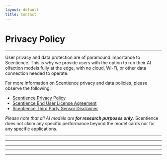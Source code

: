 ```yaml
---
layout: default
title: Contact
---
```


# Privacy Policy

---

User privacy and data protection are of paramound importance to Scentience.
This is why we provide users with the option to run their AI olfaction models fully at the edge, with no cloud, Wi-Fi, or other data connection needed to operate.

For more information on Scentience privacy and data policies, please observe the following:
- [Scentience Privacy Policy](https://scentience.ai/app-privacy-policy)
- [Scentience End User License Agreement](https://scentience.ai/app-eula)
- [Scentience Third Party Sensor Disclaimer](https://scentience.ai/third-party-disclaimer)

_Please note that all AI models are **for research purposes only**._ 
Scentience does not claim any specific performance beyond the model cards nor for any specific applications.

<!-- <form>
    <label for="name">Name:</label>
    <input type="text" id="name" name="name">
    <label for="message">Message:</label>
    <textarea id="message" name="message"></textarea>
    <button type="submit">Send</button>
</form>

*(Note: This is a static form demo; add a backend like Formspree for real submissions.)* -->


---
---
---
---
---